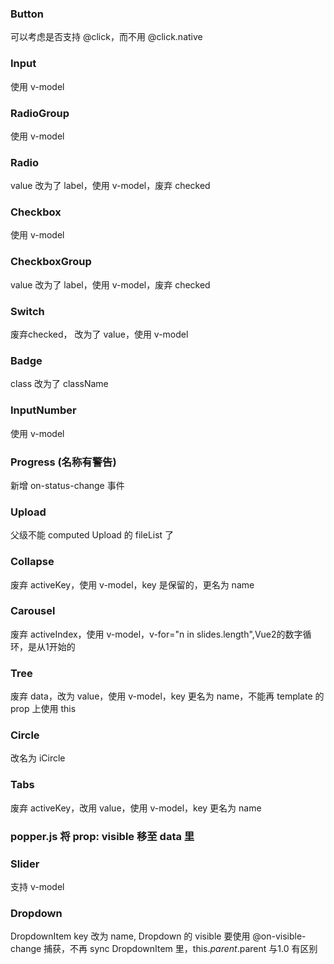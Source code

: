 ### Button
可以考虑是否支持 @click，而不用 @click.native
### Input
使用 v-model
### RadioGroup
使用 v-model
### Radio
value 改为了 label，使用 v-model，废弃 checked
### Checkbox
使用 v-model
### CheckboxGroup
value 改为了 label，使用 v-model，废弃 checked
### Switch
废弃checked， 改为了 value，使用 v-model
### Badge
class 改为了 className
### InputNumber
使用 v-model
### Progress (名称有警告)
新增 on-status-change 事件
### Upload 
父级不能 computed Upload 的 fileList 了
### Collapse
废弃 activeKey，使用 v-model，key 是保留的，更名为 name
### Carousel
废弃 activeIndex，使用 v-model，v-for="n in slides.length",Vue2的数字循环，是从1开始的
### Tree
废弃 data，改为 value，使用 v-model，key 更名为 name，不能再 template 的prop 上使用 this
### Circle
改名为 iCircle
### Tabs
废弃 activeKey，改用 value，使用 v-model，key 更名为 name
### popper.js 将 prop: visible 移至 data 里
### Slider
支持 v-model
### Dropdown
DropdownItem key 改为 name, Dropdown 的 visible 要使用 @on-visible-change 捕获，不再 sync
DropdownItem 里，this.$parent.$parent 与1.0 有区别
